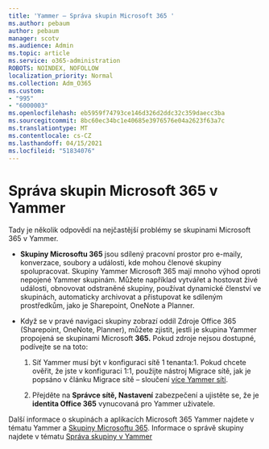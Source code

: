 ```yaml
---
title: 'Yammer – Správa skupin Microsoft 365 '
ms.author: pebaum
author: pebaum
manager: scotv
ms.audience: Admin
ms.topic: article
ms.service: o365-administration
ROBOTS: NOINDEX, NOFOLLOW
localization_priority: Normal
ms.collection: Adm_O365
ms.custom:
- "995"
- "6000003"
ms.openlocfilehash: eb5959f74793ce146d326d2ddc32c359daecc3ba
ms.sourcegitcommit: 8bc60ec34bc1e40685e3976576e04a2623f63a7c
ms.translationtype: MT
ms.contentlocale: cs-CZ
ms.lasthandoff: 04/15/2021
ms.locfileid: "51834076"
---
```

# <a name="manage-microsoft-365-groups-in-yammer"></a>Správa skupin Microsoft 365 v Yammer

Tady je několik odpovědí na nejčastější problémy se skupinami Microsoft 365 v Yammer.

* **Skupiny Microsoftu 365** jsou sdílený pracovní prostor pro e-maily, konverzace, soubory a události, kde mohou členové skupiny spolupracovat. Skupiny Yammer Microsoft 365 mají mnoho výhod oproti nepojené Yammer skupinám. Můžete například vytvářet a hostovat živé události, obnovovat odstraněné skupiny, používat dynamické členství ve skupinách, automaticky archivovat a přistupovat ke sdíleným prostředkům, jako je Sharepoint, OneNote a Planner.

* Když se v pravé navigaci skupiny zobrazí oddíl Zdroje Office 365 (Sharepoint, OneNote, Planner), můžete zjistit, jestli je skupina Yammer propojená se skupinami Microsoft **365.** Pokud zdroje nejsou dostupné, podívejte se na toto:

  1. Síť Yammer musí být v konfiguraci sítě 1 tenanta:1. Pokud chcete ověřit, že jste v konfiguraci  1:1, použijte nástroj Migrace sítě, jak je popsáno v článku Migrace sítě – sloučení [více Yammer sítí](https://docs.microsoft.com/yammer/configure-your-yammer-network/consolidate-multiple-yammer-networks).

  2. Přejděte na **Správce sítě, Nastavení** zabezpečení a ujistěte se, že je **identita Office 365** vynucovaná pro Yammer uživatele.

Další informace o skupinách a aplikacích Microsoft 365 Yammer najdete v tématu Yammer a [Skupiny Microsoftu 365](https://docs.microsoft.com/yammer/manage-yammer-groups/yammer-and-office-365-groups). Informace o správě skupiny najdete v tématu [Správa skupiny v Yammer](https://support.office.com/article/Manage-a-group-in-Yammer-6e05c6d6-5548-4c88-89cd-e6757a514ef2)
